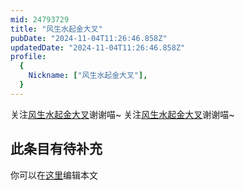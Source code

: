 ```yaml
---
mid: 24793729
title: "风生水起金大叉"
pubDate: "2024-11-04T11:26:46.858Z"
updatedDate: "2024-11-04T11:26:46.858Z"
profile:
  {
    Nickname: ["风生水起金大叉"],
  }
---
```


关注[风生水起金大叉](https://space.bilibili.com/24793729)谢谢喵~ 关注[风生水起金大叉](https://space.bilibili.com/24793729)谢谢喵~

## 此条目有待补充
你可以在[这里](https://github.com/Yuhanawa/VTuber.ICU/edit/master/src/content/v/风生水起金大叉/index.md)编辑本文
